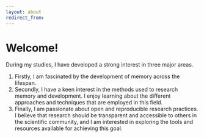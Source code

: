 ```yaml
---
layout: about
redirect_from:
---
```


# Welcome!
<!--author-->

During my studies, I have developed a strong interest in three major areas.
1. Firstly, I am fascinated by the development of memory across the lifespan. 
2. Secondly, I have a keen interest in the methods used to research memory and development. I enjoy learning about the different approaches and techniques that are employed in this field. 
3. Finally, I am passionate about open and reproducible research practices. I believe that research should be transparent and accessible to others in the scientific community, and I am interested in exploring the tools and resources available for achieving this goal.
